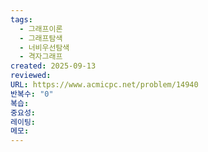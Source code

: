 ```yaml
---
tags:
  - 그래프이론
  - 그래프탐색
  - 너비우선탐색
  - 격자그래프
created: 2025-09-13
reviewed:
URL: https://www.acmicpc.net/problem/14940
반복수: "0"
복습:
중요성:
레이팅:
메모:
---
```


